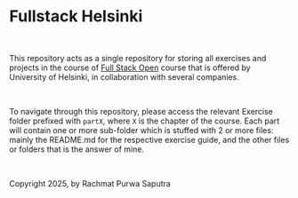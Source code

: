 # Fullstack Helsinki
<br>

This repository acts as a single repository for storing all exercises and projects in the course of [Full Stack Open](https:fullstackopen.com/en) course that is offered by University of Helsinki, in collaboration with several companies.

<br>

To navigate through this repository, please access the relevant Exercise folder prefixed with `partX`, where `X` is the chapter of the course. Each part will contain one or more sub-folder which is stuffed with 2 or more files: mainly the README.md for the respective exercise guide, and the other files or folders that is the answer of mine.

<br>
<p>Copyright 2025, by Rachmat Purwa Saputra</p>
